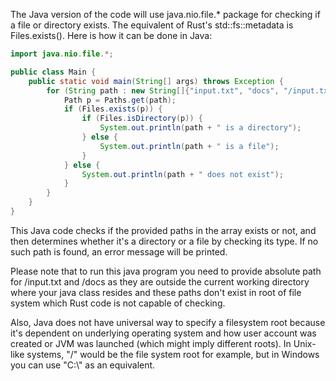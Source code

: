 The Java version of the code will use java.nio.file.* package for checking if a file or directory exists. The equivalent of Rust's std::fs::metadata is Files.exists(). Here is how it can be done in Java:

```java
import java.nio.file.*;

public class Main {
    public static void main(String[] args) throws Exception {
        for (String path : new String[]{"input.txt", "docs", "/input.txt", "/docs"}) {
            Path p = Paths.get(path);
            if (Files.exists(p)) {
                if (Files.isDirectory(p)) {
                    System.out.println(path + " is a directory");
                } else {
                    System.out.println(path + " is a file");
                }
            } else {
                System.out.println(path + " does not exist");
            }
        }
    }
}
```
This Java code checks if the provided paths in the array exists or not, and then determines whether it's a directory or a file by checking its type. If no such path is found, an error message will be printed. 

Please note that to run this java program you need to provide absolute path for /input.txt and /docs as they are outside the current working directory where your java class resides and these paths don't exist in root of file system which Rust code is not capable of checking. 

Also, Java does not have universal way to specify a filesystem root because it's dependent on underlying operating system and how user account was created or JVM was launched (which might imply different roots). In Unix-like systems, "/" would be the file system root for example, but in Windows you can use "C:\\" as an equivalent.


